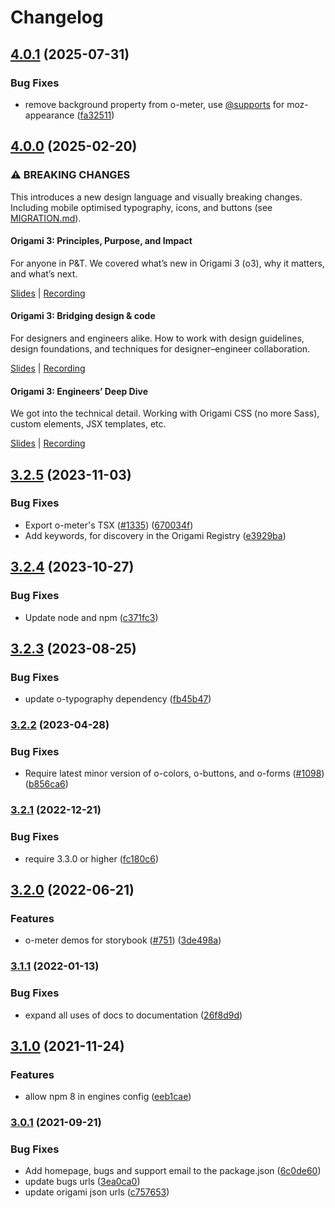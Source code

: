 # Changelog

## [4.0.1](https://github.com/Financial-Times/origami/compare/o-meter-v4.0.0...o-meter-v4.0.1) (2025-07-31)


### Bug Fixes

* remove background property from o-meter, use [@supports](https://github.com/supports) for moz-appearance ([fa32511](https://github.com/Financial-Times/origami/commit/fa32511dc97c8d3240943830531b62ac4efef5e9))

## [4.0.0](https://github.com/Financial-Times/origami/compare/o-meter-v3.2.5...o-meter-v4.0.0) (2025-02-20)

### ⚠ BREAKING CHANGES

This introduces a new design language and visually breaking changes. Including mobile optimised typography, icons, and buttons (see [MIGRATION.md](./MIGRATION.md)).

#### Origami 3: Principles, Purpose, and Impact

For anyone in P&T. We covered what’s new in Origami 3 (o3), why it matters, and what’s next.

[Slides](https://docs.google.com/presentation/d/1Qs8RHpMrDxxP5LyrVlnsUHnS3AriRK5-IboUeneRyMs/edit#slide=id.g764506c38c_0_357) | [Recording](https://drive.google.com/file/d/1OMW9zdTOEUvWyW1trsFqL3XhpTejYelO/view)

#### Origami 3: Bridging design & code

For designers and engineers alike. How to work with design guidelines, design foundations, and techniques for designer–engineer collaboration.

[Slides](https://docs.google.com/presentation/d/1pGBKFNv-g8RbY2g3SJ7v823XBI-MQqpjHrdgg9B6bzI/edit#slide=id.g764506c38c_0_357) | [Recording](https://drive.google.com/file/d/14hWVKM690arNEWROPHx9gmebnOUa6wlM/view)

#### Origami 3: Engineers’ Deep Dive

We got into the technical detail. Working with Origami CSS (no more Sass), custom elements, JSX templates, etc.

[Slides](https://docs.google.com/presentation/d/1s1S959CwZYnd0Q89EhsDFLFUuy2HZ9UnpBVaDHDFX7A/edit#slide=id.g3347c4befb5_0_402) | [Recording](https://drive.google.com/file/d/1hDtSN8Ce_P0Vr_dv0KXuXhs5Q9aHfvAp/view)

## [3.2.5](https://github.com/Financial-Times/origami/compare/o-meter-v3.2.4...o-meter-v3.2.5) (2023-11-03)

### Bug Fixes

- Export o-meter's TSX ([#1335](https://github.com/Financial-Times/origami/issues/1335)) ([670034f](https://github.com/Financial-Times/origami/commit/670034f8aff71fe1adbcc1c3df0be22e34993e9e))
- Add keywords, for discovery in the Origami Registry ([e3929ba](https://github.com/Financial-Times/origami/commit/e3929bad1244827e61be656e93b6da0e52717f7a))

## [3.2.4](https://github.com/Financial-Times/origami/compare/o-meter-v3.2.3...o-meter-v3.2.4) (2023-10-27)

### Bug Fixes

- Update node and npm ([c371fc3](https://github.com/Financial-Times/origami/commit/c371fc3f7f2d66266dbca95862ecef3ddeb1f339))

## [3.2.3](https://github.com/Financial-Times/origami/compare/o-meter-v3.2.2...o-meter-v3.2.3) (2023-08-25)

### Bug Fixes

- update o-typography dependency ([fb45b47](https://github.com/Financial-Times/origami/commit/fb45b47274241ea828f7dd50233441a76a215a51))

### [3.2.2](https://www.github.com/Financial-Times/origami/compare/o-meter-v3.2.1...o-meter-v3.2.2) (2023-04-28)

### Bug Fixes

- Require latest minor version of o-colors, o-buttons, and o-forms ([#1098](https://www.github.com/Financial-Times/origami/issues/1098)) ([b856ca6](https://www.github.com/Financial-Times/origami/commit/b856ca66c9ec555f3c70833ffa35cb05cd19841f))

### [3.2.1](https://www.github.com/Financial-Times/origami/compare/o-meter-v3.2.0...o-meter-v3.2.1) (2022-12-21)

### Bug Fixes

- require 3.3.0 or higher ([fc180c6](https://www.github.com/Financial-Times/origami/commit/fc180c619755daa1b7bfe65509f354cf0de113bf))

## [3.2.0](https://www.github.com/Financial-Times/origami/compare/o-meter-v3.1.1...o-meter-v3.2.0) (2022-06-21)

### Features

- o-meter demos for storybook ([#751](https://www.github.com/Financial-Times/origami/issues/751)) ([3de498a](https://www.github.com/Financial-Times/origami/commit/3de498a8001fc931bbe3f7acebf0c03ea7e740e7))

### [3.1.1](https://www.github.com/Financial-Times/origami/compare/o-meter-v3.1.0...o-meter-v3.1.1) (2022-01-13)

### Bug Fixes

- expand all uses of docs to documentation ([26f8d9d](https://www.github.com/Financial-Times/origami/commit/26f8d9d8cbbe3e78902d8c3951b37e08150a77bd))

## [3.1.0](https://www.github.com/Financial-Times/origami/compare/o-meter-v3.0.1...o-meter-v3.1.0) (2021-11-24)

### Features

- allow npm 8 in engines config ([eeb1cae](https://www.github.com/Financial-Times/origami/commit/eeb1cae6e7f0379e647f2b41240b1f294997d528))

### [3.0.1](https://www.github.com/Financial-Times/origami/compare/o-meter-v3.0.0...o-meter-v3.0.1) (2021-09-21)

### Bug Fixes

- Add homepage, bugs and support email to the package.json ([6c0de60](https://www.github.com/Financial-Times/origami/commit/6c0de60ebd6e64c4dd16d000fcc6b79412ce30f4))
- update bugs urls ([3ea0ca0](https://www.github.com/Financial-Times/origami/commit/3ea0ca03bcb6e55142a77387ad0fff5ddf056d44))
- update origami json urls ([c757653](https://www.github.com/Financial-Times/origami/commit/c7576532b5a14f0462d5346dfb63238be025602e))
